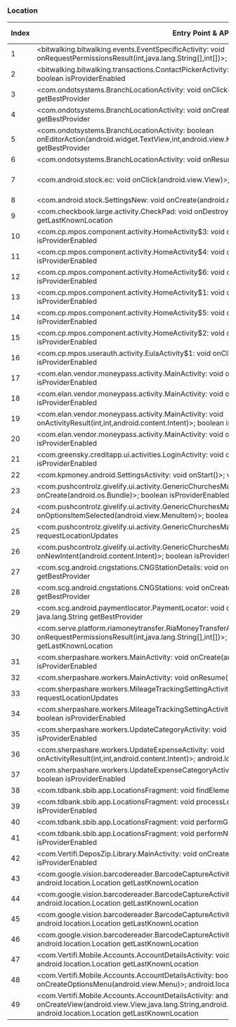 ### Location
| Index | Entry Point & APIs | Screen shot | Resource id | Label |
| ------------- | ------------- | ------------- |-------------|-------------|
| 1 | <bitwalking.bitwalking.events.EventSpecificActivity: void onRequestPermissionsResult(int,java.lang.String[],int[])>; boolean isProviderEnabled | ![](D:\COSMOS\output\py\Play_win8\Finance\bitwalking.bitwalking\bitwalking.bitwalking.events.EventSpecificActivity.png) |  | F |
| 2 | <bitwalking.bitwalking.transactions.ContactPickerActivity: void onPostCreate(android.os.Bundle)>; boolean isProviderEnabled | ![](D:\COSMOS\output\py\Play_win8\Finance\bitwalking.bitwalking\bitwalking.bitwalking.transactions.ContactPickerActivity.png) |  | F |
| 3 | <com.ondotsystems.BranchLocationActivity: void onClick(android.view.View)>; java.lang.String getBestProvider | ![](D:\COSMOS\output\py\Play_win8\Finance\com.americafirst.cardguard\com.ondotsystems.BranchLocationActivity.png) |  | T |
| 4 | <com.ondotsystems.BranchLocationActivity: void onCreate(android.os.Bundle)>; java.lang.String getBestProvider | ![](D:\COSMOS\output\py\Play_win8\Finance\com.americafirst.cardguard\com.ondotsystems.BranchLocationActivity.png) |  | T |
| 5 | <com.ondotsystems.BranchLocationActivity: boolean onEditorAction(android.widget.TextView,int,android.view.KeyEvent)>; java.lang.String getBestProvider | ![](D:\COSMOS\output\py\Play_win8\Finance\com.americafirst.cardguard\com.ondotsystems.BranchLocationActivity.png) |  | T |
| 6 | <com.ondotsystems.BranchLocationActivity: void onResume()>; boolean isProviderEnabled | ![](D:\COSMOS\output\py\Play_win8\Finance\com.americafirst.cardguard\com.ondotsystems.BranchLocationActivity.png) |  | T |
| 7 | <com.android.stock.ec: void onClick(android.view.View)>; boolean isProviderEnabled | ![](D:\COSMOS\output\py\Play_win8\Finance\com.android.stock\com.android.stock.GoogleDriveJava.png) | {'2131558704': <sensitive_component.SensitiveComponent.SensitiveView object at 0x0000012523E5E908>} | D |
| 8 | <com.android.stock.SettingsNew: void onCreate(android.os.Bundle)>; boolean isProviderEnabled | ![](D:\COSMOS\output\py\Play_win8\Finance\com.android.stock\com.android.stock.SettingsNew.png) |  | F |
| 9 | <com.checkbook.large.activity.CheckPad: void onDestroy()>; android.location.Location getLastKnownLocation | ![](D:\COSMOS\output\py\Play_win8\Finance\com.appxy.checkbook2\com.checkbook.large.activity.CheckPad.png) |  | F |
| 10 | <com.cp.mpos.component.activity.HomeActivity$3: void onClick(android.view.View)>; boolean isProviderEnabled | ![](D:\COSMOS\output\py\Play_win8\Finance\com.cp.mpos\com.cp.mpos.component.activity.HomeActivity.png) |  | |
| 11 | <com.cp.mpos.component.activity.HomeActivity$4: void onClick(android.view.View)>; boolean isProviderEnabled | ![](D:\COSMOS\output\py\Play_win8\Finance\com.cp.mpos\com.cp.mpos.component.activity.HomeActivity.png) |  | |
| 12 | <com.cp.mpos.component.activity.HomeActivity$6: void onClick(android.view.View)>; boolean isProviderEnabled | ![](D:\COSMOS\output\py\Play_win8\Finance\com.cp.mpos\com.cp.mpos.component.activity.HomeActivity.png) |  | |
| 13 | <com.cp.mpos.component.activity.HomeActivity$1: void onClick(android.view.View)>; boolean isProviderEnabled | ![](D:\COSMOS\output\py\Play_win8\Finance\com.cp.mpos\com.cp.mpos.component.activity.HomeActivity.png) |  | |
| 14 | <com.cp.mpos.component.activity.HomeActivity$5: void onClick(android.view.View)>; boolean isProviderEnabled | ![](D:\COSMOS\output\py\Play_win8\Finance\com.cp.mpos\com.cp.mpos.component.activity.HomeActivity.png) |  | |
| 15 | <com.cp.mpos.component.activity.HomeActivity$2: void onClick(android.view.View)>; boolean isProviderEnabled | ![](D:\COSMOS\output\py\Play_win8\Finance\com.cp.mpos\com.cp.mpos.component.activity.HomeActivity.png) |  | |
| 16 | <com.cp.mpos.userauth.activity.EulaActivity$1: void onClick(android.view.View)>; boolean isProviderEnabled | ![](D:\COSMOS\output\py\Play_win8\Finance\com.cp.mpos\com.cp.mpos.userauth.activity.EulaActivity.png) |  | |
| 17 | <com.elan.vendor.moneypass.activity.MainActivity: void onCreate(android.os.Bundle)>; boolean isProviderEnabled | ![](D:\COSMOS\output\py\Play_win8\Finance\com.elan.vendor.moneypass\com.elan.vendor.moneypass.activity.MainActivity.png) |  | T |
| 18 | <com.elan.vendor.moneypass.activity.MainActivity: void onClick(android.view.View)>; boolean isProviderEnabled | ![](D:\COSMOS\output\py\Play_win8\Finance\com.elan.vendor.moneypass\com.elan.vendor.moneypass.activity.MainActivity.png) |  | T |
| 19 | <com.elan.vendor.moneypass.activity.MainActivity: void onActivityResult(int,int,android.content.Intent)>; boolean isProviderEnabled | ![](D:\COSMOS\output\py\Play_win8\Finance\com.elan.vendor.moneypass\com.elan.vendor.moneypass.activity.MainActivity.png) |  | T |
| 20 | <com.elan.vendor.moneypass.activity.MainActivity: void onBackPressed()>; boolean isProviderEnabled | ![](D:\COSMOS\output\py\Play_win8\Finance\com.elan.vendor.moneypass\com.elan.vendor.moneypass.activity.MainActivity.png) |  | T |
| 21 | <com.greensky.creditapp.ui.activities.LoginActivity: void onCreate(android.os.Bundle)>; boolean isProviderEnabled | ![](D:\COSMOS\output\py\Play_win8\Finance\com.greensky.creditapp\com.greensky.creditapp.ui.activities.LoginActivity.png) |  | F |
| 22 | <com.kpmoney.android.SettingsActivity: void onStart()>; void requestLocationUpdates | ![](D:\COSMOS\output\py\Play_win8\Finance\com.kpmoney.android\com.kpmoney.android.SettingsActivity.png) |  | |
| 23 | <com.pushcontrolz.givelify.ui.activity.GenericChurchesMapActivity: void onCreate(android.os.Bundle)>; boolean isProviderEnabled | ![](D:\COSMOS\output\py\Play_win8\Finance\com.pushcontrolz.givelify\com.pushcontrolz.givelify.ui.activity.GenericChurchesMapActivity.png) |  | T |
| 24 | <com.pushcontrolz.givelify.ui.activity.GenericChurchesMapActivity: boolean onOptionsItemSelected(android.view.MenuItem)>; boolean isProviderEnabled | ![](D:\COSMOS\output\py\Play_win8\Finance\com.pushcontrolz.givelify\com.pushcontrolz.givelify.ui.activity.GenericChurchesMapActivity.png) |  | T |
| 25 | <com.pushcontrolz.givelify.ui.activity.GenericChurchesMapActivity: void onResume()>; void requestLocationUpdates | ![](D:\COSMOS\output\py\Play_win8\Finance\com.pushcontrolz.givelify\com.pushcontrolz.givelify.ui.activity.GenericChurchesMapActivity.png) |  | T |
| 26 | <com.pushcontrolz.givelify.ui.activity.GenericChurchesMapActivity: void onNewIntent(android.content.Intent)>; boolean isProviderEnabled | ![](D:\COSMOS\output\py\Play_win8\Finance\com.pushcontrolz.givelify\com.pushcontrolz.givelify.ui.activity.GenericChurchesMapActivity.png) |  | T |
| 27 | <com.scg.android.cngstations.CNGStationDetails: void onClick(android.view.View)>; java.lang.String getBestProvider | ![](D:\COSMOS\output\py\Play_win8\Finance\com.scg.android\com.scg.android.cngstations.CNGStationDetails.png) |  | T |
| 28 | <com.scg.android.cngstations.CNGStations: void onCreate(android.os.Bundle)>; java.lang.String getBestProvider | ![](D:\COSMOS\output\py\Play_win8\Finance\com.scg.android\com.scg.android.cngstations.CNGStations.png) |  | T |
| 29 | <com.scg.android.paymentlocator.PaymentLocator: void onCreate(android.os.Bundle)>; java.lang.String getBestProvider | ![](D:\COSMOS\output\py\Play_win8\Finance\com.scg.android\com.scg.android.paymentlocator.PaymentLocator.png) |  | T |
| 30 | <com.serve.platform.riamoneytransfer.RiaMoneyTransferActivity: void onRequestPermissionsResult(int,java.lang.String[],int[])>; android.location.Location getLastKnownLocation | ![](D:\COSMOS\output\py\Play_win8\Finance\com.serve.mobile\com.serve.platform.riamoneytransfer.RiaMoneyTransferActivity.png) |  | |
| 31 | <com.sherpashare.workers.MainActivity: void onCreate(android.os.Bundle)>; boolean isProviderEnabled | ![](D:\COSMOS\output\py\Play_win8\Finance\com.sherpashare.workers\com.sherpashare.workers.MainActivity.png) |  | F |
| 32 | <com.sherpashare.workers.MainActivity: void onResume()>; void requestLocationUpdates | ![](D:\COSMOS\output\py\Play_win8\Finance\com.sherpashare.workers\com.sherpashare.workers.MainActivity.png) |  | F |
| 33 | <com.sherpashare.workers.MileageTrackingSettingActivity: void onResume()>; void requestLocationUpdates | ![](D:\COSMOS\output\py\Play_win8\Finance\com.sherpashare.workers\com.sherpashare.workers.MileageTrackingSettingActivity.png) |  | T |
| 34 | <com.sherpashare.workers.MileageTrackingSettingActivity: void onClick(android.view.View)>; boolean isProviderEnabled | ![](D:\COSMOS\output\py\Play_win8\Finance\com.sherpashare.workers\com.sherpashare.workers.MileageTrackingSettingActivity.png) |  | T |
| 35 | <com.sherpashare.workers.UpdateCategoryActivity: void onClick(android.view.View)>; boolean isProviderEnabled | ![](D:\COSMOS\output\py\Play_win8\Finance\com.sherpashare.workers\com.sherpashare.workers.UpdateCategoryActivity.png) |  | D |
| 36 | <com.sherpashare.workers.UpdateExpenseActivity: void onActivityResult(int,int,android.content.Intent)>; android.location.Location getLastKnownLocation | ![](D:\COSMOS\output\py\Play_win8\Finance\com.sherpashare.workers\com.sherpashare.workers.UpdateExpenseActivity.png) |  | D |
| 37 | <com.sherpashare.workers.UpdateExpenseCategoryActivity: void onClick(android.view.View)>; boolean isProviderEnabled | ![](D:\COSMOS\output\py\Play_win8\Finance\com.sherpashare.workers\com.sherpashare.workers.UpdateExpenseCategoryActivity.png) |  | D |
| 38 | <com.tdbank.sbib.app.LocationsFragment: void findElements()>; boolean isProviderEnabled | ![](D:\COSMOS\output\py\Play_win8\Finance\com.tdbank.sbib\com.tdbank.sbib.app.MainActivity.png) |  | |
| 39 | <com.tdbank.sbib.app.LocationsFragment: void processLocationsButtonClick()>; boolean isProviderEnabled | ![](D:\COSMOS\output\py\Play_win8\Finance\com.tdbank.sbib\com.tdbank.sbib.app.MainActivity.png) |  | |
| 40 | <com.tdbank.sbib.app.LocationsFragment: void performGPSSearch()>; boolean isProviderEnabled | ![](D:\COSMOS\output\py\Play_win8\Finance\com.tdbank.sbib\com.tdbank.sbib.app.MainActivity.png) |  | |
| 41 | <com.tdbank.sbib.app.LocationsFragment: void performNetworkSearch()>; boolean isProviderEnabled | ![](D:\COSMOS\output\py\Play_win8\Finance\com.tdbank.sbib\com.tdbank.sbib.app.MainActivity.png) |  | |
| 42 | <com.Vertifi.DeposZip.Library.MainActivity: void onCreate(android.os.Bundle)>; boolean isProviderEnabled | ![](D:\COSMOS\output\py\Play_win8\Finance\com.Vertifi.DeposZip.P271081528\com.Vertifi.DeposZip.Library.MainActivity.png) |  | |
| 43 | <com.google.vision.barcodereader.BarcodeCaptureActivity$1: void onClick(android.view.View)>; android.location.Location getLastKnownLocation | ![](D:\COSMOS\output\py\Play_win8\Finance\com.Vertifi.DeposZip.P314089681\com.google.vision.barcodereader.BarcodeCaptureActivity.png) |  | |
| 44 | <com.google.vision.barcodereader.BarcodeCaptureActivity: void onDestroy()>; android.location.Location getLastKnownLocation | ![](D:\COSMOS\output\py\Play_win8\Finance\com.Vertifi.DeposZip.P314089681\com.google.vision.barcodereader.BarcodeCaptureActivity.png) |  | F |
| 45 | <com.google.vision.barcodereader.BarcodeCaptureActivity: void onResume()>; android.location.Location getLastKnownLocation | ![](D:\COSMOS\output\py\Play_win8\Finance\com.Vertifi.DeposZip.P314089681\com.google.vision.barcodereader.BarcodeCaptureActivity.png) |  | F |
| 46 | <com.google.vision.barcodereader.BarcodeCaptureActivity: void onPause()>; android.location.Location getLastKnownLocation | ![](D:\COSMOS\output\py\Play_win8\Finance\com.Vertifi.DeposZip.P314089681\com.google.vision.barcodereader.BarcodeCaptureActivity.png) |  | F |
| 47 | <com.Vertifi.Mobile.Accounts.AccountDetailsActivity: void onCreate(android.os.Bundle)>; android.location.Location getLastKnownLocation | ![](D:\COSMOS\output\py\Play_win8\Finance\com.Vertifi.DeposZip.P314089681\com.Vertifi.Mobile.Accounts.AccountDetailsActivity.png) |  | |
| 48 | <com.Vertifi.Mobile.Accounts.AccountDetailsActivity: boolean onCreateOptionsMenu(android.view.Menu)>; android.location.Location getLastKnownLocation | ![](D:\COSMOS\output\py\Play_win8\Finance\com.Vertifi.DeposZip.P314089681\com.Vertifi.Mobile.Accounts.AccountDetailsActivity.png) |  | |
| 49 | <com.Vertifi.Mobile.Accounts.AccountDetailsActivity: android.view.View onCreateView(android.view.View,java.lang.String,android.content.Context,android.util.AttributeSet)>; android.location.Location getLastKnownLocation | ![](D:\COSMOS\output\py\Play_win8\Finance\com.Vertifi.DeposZip.P314089681\com.Vertifi.Mobile.Accounts.AccountDetailsActivity.png) |  | |
